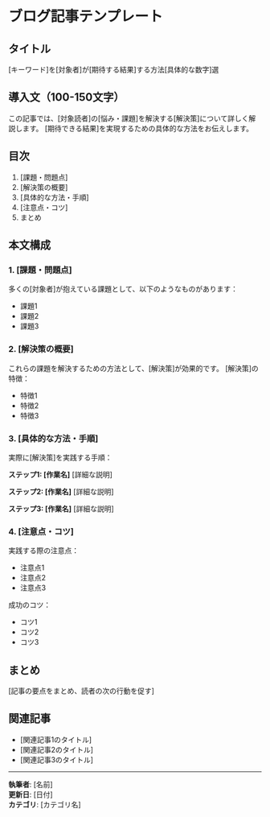 # ブログ記事テンプレート

## タイトル
[キーワード]を[対象者]が[期待する結果]する方法[具体的な数字]選

## 導入文（100-150文字）
この記事では、[対象読者]の[悩み・課題]を解決する[解決策]について詳しく解説します。
[期待できる結果]を実現するための具体的な方法をお伝えします。

## 目次
1. [課題・問題点]
2. [解決策の概要]
3. [具体的な方法・手順]
4. [注意点・コツ]
5. まとめ

## 本文構成

### 1. [課題・問題点]
多くの[対象者]が抱えている課題として、以下のようなものがあります：
- 課題1
- 課題2
- 課題3

### 2. [解決策の概要]
これらの課題を解決するための方法として、[解決策]が効果的です。
[解決策]の特徴：
- 特徴1
- 特徴2
- 特徴3

### 3. [具体的な方法・手順]
実際に[解決策]を実践する手順：

**ステップ1: [作業名]**
[詳細な説明]

**ステップ2: [作業名]**
[詳細な説明]

**ステップ3: [作業名]**
[詳細な説明]

### 4. [注意点・コツ]
実践する際の注意点：
- 注意点1
- 注意点2
- 注意点3

成功のコツ：
- コツ1
- コツ2
- コツ3

## まとめ
[記事の要点をまとめ、読者の次の行動を促す]

## 関連記事
- [関連記事1のタイトル]
- [関連記事2のタイトル]
- [関連記事3のタイトル]

---
**執筆者**: [名前]  
**更新日**: [日付]  
**カテゴリ**: [カテゴリ名]